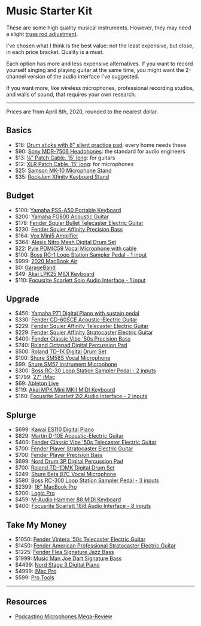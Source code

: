 # Music Starter Kit

These are some high quality musical instruments. However, they may need a slight [truss rod adjustment](https://www.youtube.com/channel/UCdr6rJVSSx54ByuY5U2ohTQ "StewMac's guitar repair YouTube channel").

I've chosen what I think is the best value: not the least expensive, but close, in each price bracket. Quality is a must.

Each option has more and less expensive alternatives. If you want to record yourself singing and playing guitar at the same time, you might want the 2-channel version of the audio interface I've suggested.

If you want more, like wireless microphones, professional recording studios, and walls of sound, that requires your own research.

---

Prices are from April 8th, 2020, rounded to the nearest dollar.

## Basics
- $18: [Drum sticks with 8" silent practice pad](https://smile.amazon.com/dp/B07W6NXZ15): every home needs these
- $90: [Sony MDR-7506 Headphones](https://smile.amazon.com/dp/B000AJIF4E): the standard for audio engineers
- $13: [¼" Patch Cable, 15' long](https://smile.amazon.com/dp/B001RXSFME): for guitars
- $12: [XLR Patch Cable, 15' long](https://smile.amazon.com/dp/B00M090FDG): for microphones
- $25: [Samson MK-10 Microphone Stand](https://smile.amazon.com/dp/B01B15JPCQ)
- $35: [RockJam Xfinity Keyboard Stand](https://smile.amazon.com/dp/B01B15JPCQ)

## Budget
- $100: [Yamaha PSS-A50 Portable Keyboard](https://smile.amazon.com/dp/B07ZKY4J1G)
- $200: [Yamaha FG800 Acoustic Guitar](https://smile.amazon.com/dp/B01C92QHLC)
- $178: [Fender Squier Bullet Telecaster Electric Guitar](https://smile.amazon.com/dp/B07TFR8XBR)
- $230: [Fender Squier Affinity Precision Bass](https://smile.amazon.com/dp/B07B6PZG4L)
- $164: [Vox Mini5 Amplifier](https://smile.amazon.com/dp/B00CD2PQKW)
- $364: [Alesis Nitro Mesh Digital Drum Set](https://smile.amazon.com/dp/B07BW1XJGP)
- $22: [Pyle PDMIC59 Vocal Microphone with cable](https://smile.amazon.com/dp/B01B1JHEX4)
- $100: [Boss RC-1 Loop Station Sampler Pedal - 1 input](https://smile.amazon.com/dp/B00OB7K46I)
- $999: [2020 MacBook Air](https://www.apple.com/macbook-air/)
- $0: [GarageBand](https://www.apple.com/mac/garageband/)
- $49: [Akai LPK25 MIDI Keyboard](https://smile.amazon.com/dp/B002M8GBDI)
- $110: [Focusrite Scarlett Solo Audio Interface - 1 input](https://smile.amazon.com/dp/B07QR6Z1JB)

## Upgrade
- $450: [Yamaha P71 Digital Piano with sustain pedal](https://smile.amazon.com/dp/B01N7WBESD)
- $330: [Fender CD-60SCE Acoustic-Electric Guitar](https://smile.amazon.com/dp/B07F39CHRZ)
- $229: [Fender Squier Affinity Telecaster Electric Guitar](https://smile.amazon.com/dp/B0002GOE6S)
- $229: [Fender Squier Affinity Stratocaster Electric Guitar](https://smile.amazon.com/dp/B07FYKN2RJ)
- $400: [Fender Classic Vibe '50s Precision Bass](https://smile.amazon.com/dp/B07T7XJXWK)
- $740: [Roland Octapad Digital Percussion Pad](https://smile.amazon.com/dp/B0089KQQNI)
- $500: [Roland TD-1K Digital Drum Set](https://smile.amazon.com/dp/B00OZNYIQA)
- $100: [Shure SM58S Vocal Microphone](https://smile.amazon.com/dp/B0000AQRSU)
- $99: [Shure SM57 Instrument Microphone](https://smile.amazon.com/dp/B000CZ0R3S)
- $300: [Boss RC-30 Loop Station Sampler Pedal - 2 inputs](https://smile.amazon.com/dp/B004J24YZ2)
- $1799: [27" iMac](https://www.apple.com/shop/buy-mac/imac/27-inch)
- $69: [Ableton Live](https://www.ableton.com/en/shop/live/)
- $119: [Akai MPK Mini MKII MIDI Keyboard](https://smile.amazon.com/dp/B002M8GBDI)
- $160: [Focusrite Scarlett 2i2 Audio Interface - 2 inputs](https://smile.amazon.com/dp/B07QR73T66)

## Splurge
- $699: [Kawai ES110 Digital Piano](https://smile.amazon.com/dp/B01N7WBESD)
- $829: [Martin D-10E Acoustic-Electric Guitar](https://smile.amazon.com/dp/B07MWY9JXR)
- $400: [Fender Classic Vibe '50s Telecaster Electric Guitar](https://smile.amazon.com/dp/B07TFR8XBR)
- $700: [Fender Player Stratocaster Electric Guitar](https://smile.amazon.com/dp/B07CTX2F5F)
- $700: [Fender Player Precision Bass](https://smile.amazon.com/dp/B07CTW4T7B)
- $699: [Nord Drum 3P Digital Percussion Pad](https://smile.amazon.com/dp/B01G7EFJ3U)
- $700: [Roland TD-1DMK Digital Drum Set](https://smile.amazon.com/dp/B07HC2ZMN4)
- $249: [Shure Beta 87C Vocal Microphone](https://smile.amazon.com/dp/B0002DVKZO)
- $580: [Boss RC-300 Loop Station Sampler Pedal - 3 inputs](https://smile.amazon.com/dp/B005P4NVJI)
- $2399: [16" MacBook Pro](https://www.apple.com/macbook-pro-16/)
- $200: [Logic Pro](https://www.apple.com/logic-pro/)
- $459: [M-Audio Hammer 88 MIDI Keyboard](https://smile.amazon.com/dp/B0714D3DVN)
- $400: [Focusrite Scarlett 18i8 Audio Interface - 8 inputs](https://smile.amazon.com/dp/B07QQ2YTHN)

## Take My Money
- $1050: [Fender Vintera '50s Telecaster Electric Guitar](https://smile.amazon.com/dp/B07TFR8XBR)
- $1450: [Fender American Professional Stratocaster Electric Guitar](https://smile.amazon.com/dp/B01MTN0S02)
- $1225: [Fender Flea Signature Jazz Bass](https://smile.amazon.com/dp/B01HT2FFJ2)
- $1999: [Music Man Joe Dart Signature Bass](https://www.music-man.com/instruments/basses/joe-dart)
- $4499: [Nord Stage 3 Digital Piano](https://smile.amazon.com/dp/B07LGD741N)
- $4999: [iMac Pro](https://www.apple.com/imac-pro/)
- $599: [Pro Tools](https://www.avid.com/pro-tools)

---

## Resources
- [Podcasting Microphones Mega-Review](https://marco.org/podcasting-microphones)
